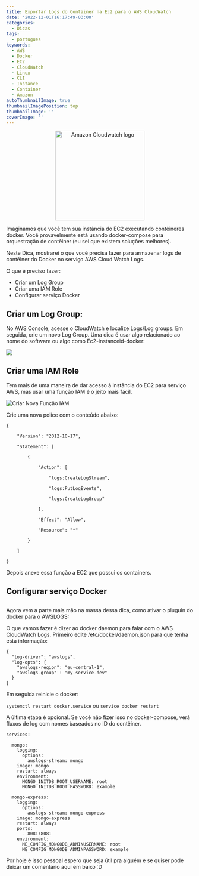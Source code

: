 ```yaml
---
title: Exportar Logs do Container na Ec2 para o AWS CloudWatch
date: '2022-12-01T16:17:49-03:00'
categories:
  - Dicas
tags:
  - portugues
keywords:
  - AWS
  - Docker
  - EC2
  - CloudWatch
  - Linux
  - CLI
  - Instance
  - Container
  - Amazon
autoThumbnailImage: true
thumbnailImagePosition: top
thumbnailImage: ''
coverImage: ''
---
```

<p align="center">

<img src="/images/uploads/amazon-cloudwatch-logo-made-1.webp" width="240" title="Amazon Cloudwatch logo">

</p>

Imaginamos que você tem sua instância do EC2 executando contêineres docker. Você provavelmente está usando docker-compose para orquestração de contêiner (eu sei que existem soluções melhores).

Neste Dica, mostrarei o que você precisa fazer para armazenar logs de contêiner do Docker no serviço AWS Cloud Watch Logs.

O que é preciso fazer:

* Criar um Log Group
* Criar uma IAM Role
* Configurar serviço Docker

## Criar um Log Group:

No  AWS Console, acesse o CloudWatch e localize Logs/Log groups. Em seguida, crie um novo Log Group. Uma dica é usar algo relacionado ao nome do software ou algo como Ec2-instanceid-docker:

![](/images/uploads/1_vxye3__lh3adbgeme3icyg.webp)

## Criar uma IAM Role

Tem mais de uma maneira de dar acesso à instância do EC2 para serviço AWS, mas usar uma função IAM é o jeito mais fácil.

![Criar Nova Função IAM](/images/uploads/1__urdj5mmv3sroua-aeueoa.webp)

Crie uma nova police com o conteúdo abaixo:

```
{

    "Version": "2012-10-17",

    "Statement": [

        {

            "Action": [

                "logs:CreateLogStream",

                "logs:PutLogEvents",

                "logs:CreateLogGroup"

            ],

            "Effect": "Allow",

            "Resource": "*"

        }

    ]

}
```

Depois anexe essa função a EC2 que possui os containers.

## Configurar serviço Docker

## 

Agora vem a parte mais mão na massa dessa dica, como ativar o pluguin do docker para o AWSLOGS:

O que vamos fazer é dizer ao docker daemon para falar com o AWS CloudWatch Logs. Primeiro edite /etc/docker/daemon.json para que tenha esta informação:

```
{
  "log-driver": "awslogs",
  "log-opts": {
    "awslogs-region": "eu-central-1",
    "awslogs-group" : "my-service-dev"
  }
}
```

Em seguida reinicie o docker:

`systemctl restart docker.service` ou `service docker restart`

A última etapa é opcional. Se você não fizer isso no docker-compose, verá fluxos de log com nomes baseados no ID do contêiner.

```version: '3.1'
services:

  mongo:
    logging:
      options:
        awslogs-stream: mongo
    image: mongo
    restart: always
    environment:
      MONGO_INITDB_ROOT_USERNAME: root
      MONGO_INITDB_ROOT_PASSWORD: example

  mongo-express:
    logging:
      options:
        awslogs-stream: mongo-express
    image: mongo-express
    restart: always
    ports:
      - 8081:8081
    environment:
      ME_CONFIG_MONGODB_ADMINUSERNAME: root
      ME_CONFIG_MONGODB_ADMINPASSWORD: example
```

Por hoje é isso pessoal espero que seja útil pra alguém e se quiser pode deixar um comentário aqui em baixo :D

